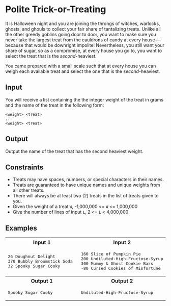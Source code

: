 # Polite Trick-or-Treating

It is Halloween night and you are joining the throngs of witches, warlocks, ghosts, and ghouls to collect your fair share of tantalizing treats. Unlike all the other greedy goblins going door to door, you want to make sure you never take the largest treat from the cauldrons of candy at every house---because that would be downright impolite! Nevertheless, you still want your share of sugar, so as a compromise, at every house you go to, you want to select the treat that is the _second_-heaviest.

You came prepared with a small scale such that at every house you can weigh each available treat and select the one that is the _second_-heaviest.

## Input

You will receive a list containing the the integer weight of the treat in grams and the name of the treat in the following form:

```
<weight> <treat>
...
<weight> <treat>
```

## Output

Output the name of the treat that has the second heaviest weight.

## Constraints

- Treats may have spaces, numbers, or special characters in their names.
- Treats are guaranteed to have unique names and unique weights from all other treats.
- There will always be at least two (2) treats in the list of treats given to you.
- Given the weight of a treat `W`, -1,000,000 <= `W` <= 1,000,000
- Give the number of lines of input `L`, 2 <= `L` < 4,000,000

## Examples

<table>
    <tr>
        <th width="50%">Input 1</th>
        <th>Input 2</th>
    </tr>
    <tr>
        <td>
            <pre>
26 Doughnut Delight
370 Bubbly Broomstick Soda
32 Spooky Sugar Cooky
</pre>
        </td>
        <td>
            <pre>
160 Slice of Pumpkin Pie
200 Undiluted-High-Fructose-Syrup
300 Mummy & Ghost Cookie Bars
-80 Cursed Cookies of Misfortune
</pre>
        </td>
    </tr>
    <tr>
        <th>Output 1</th>
        <th>Output 2</th>
    </tr>
    <tr>
        <td>
            <pre>Spooky Sugar Cooky</pre>
        </td>
        <td>
            <pre>Undiluted-High-Fructose-Syrup</pre>
        </td>
    </tr>
</table>

